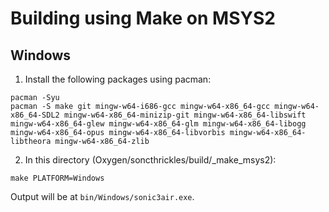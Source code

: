 # Building using Make on MSYS2

## Windows
1. Install the following packages using pacman:
```
pacman -Syu
pacman -S make git mingw-w64-i686-gcc mingw-w64-x86_64-gcc mingw-w64-x86_64-SDL2 mingw-w64-x86_64-minizip-git mingw-w64-x86_64-libswift mingw-w64-x86_64-glew mingw-w64-x86_64-glm mingw-w64-x86_64-libogg mingw-w64-x86_64-opus mingw-w64-x86_64-libvorbis mingw-w64-x86_64-libtheora mingw-w64-x86_64-zlib
```
2. In this directory (Oxygen/soncthrickles/build/_make_msys2):
```
make PLATFORM=Windows
```
Output will be at `bin/Windows/sonic3air.exe`.
